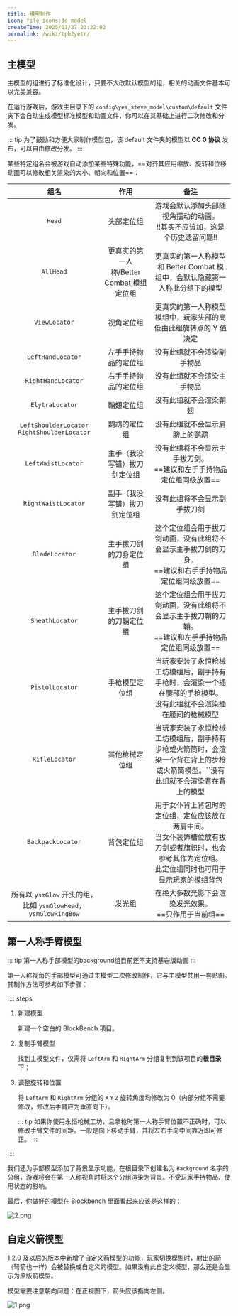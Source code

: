 ```yaml
---
title: 模型制作
icon: file-icons:3d-model
createTime: 2025/01/27 23:22:02
permalink: /wiki/tph2yetr/
---
```

## 主模型

主模型的组进行了标准化设计，只要不大改默认模型的组，相关的动画文件基本可以完美兼容。

在运行游戏后，游戏主目录下的 `config\yes_steve_model\custom\default` 文件夹下会自动生成模型标准模型和动画文件，你可以在其基础上进行二次修改和分发。

::: tip
为了鼓励和方便大家制作模型包，该 default 文件夹的模型以 **CC 0 协议** 发布，可以自由修改分发。
:::

某些特定组名会被游戏自动添加某些特殊功能，==对齐其应用缩放、旋转和位移动画可以修改相关渲染的大小、朝向和位置==：

|                                 组名                                 |                               作用                               |                                                                        备注                                                                        |
| :-------------------------------------------------------------------: | :--------------------------------------------------------------: | :------------------------------------------------------------------------------------------------------------------------------------------------: |
|                               `Head`                               |                            头部定位组                            |                                 游戏会默认添加头部随视角摆动的动画。<br> !!其实不应该加，这是个历史遗留问题!!                                 |
|                              `AllHead`                              |            更真实的第一人称/Better Combat 模组定位组            |                                   更真实的第一人称模型和 Better Combat 模组中，会默认隐藏第一人称此分组下的模型                                   |
|                            `ViewLocator`                            |                            视角定位组                            |                                         更真实的第一人称模型模组中，玩家头部的高低由此组旋转点的 Y 值决定                                         |
|                          `LeftHandLocator`                          |                       左手手持物品的定位组                       |                                                             没有此组就不会渲染副手物品                                                             |
|                         `RightHandLocator`                         |                       右手手持物品的定位组                       |                                                             没有此组就不会渲染主手物品                                                             |
|                           `ElytraLocator`                           |                            鞘翅定位组                            |                                                               没有此组就不会渲染鞘翅                                                               |
|           `LeftShoulderLocator` `RightShoulderLocator`           |                           鹦鹉的定位组                           |                                                           没有此组就不会显示肩膀上的鹦鹉                                                           |
|                         `LeftWaistLocator`                         |                   主手（我没写错）拔刀剑定位组                   |                                        没有此组将不会显示主手拔刀剑。<br> ==建议和左手手持物品定位组同级放置==                                        |
|                         `RightWaistLocator`                         |                   副手（我没写错）拔刀剑定位组                   |                                                            没有此组将不会显示副手拔刀剑                                                            |
|                           `BladeLocator`                           | 主手拔刀剑的刀身定位组 <Badge type="tip" text="2.3.0 新增"/> |                    这个定位组会用于拔刀剑动画，没有此组将不会显示主手拔刀剑的刀身。<br>==建议和右手手持物品定位组同级放置==                    |
|                           `SheathLocator`                           | 主手拔刀剑的刀鞘定位组 <Badge type="tip" text="2.3.0 新增"/> |                    这个定位组会用于拔刀剑动画，没有此组将不会显示主手拔刀鞘的刀鞘。<br>==建议和左手手持物品定位组同级放置==                    |
|                           `PistolLocator`                           |                          手枪模型定位组                          |                当玩家安装了永恒枪械工坊模组后，副手持有手枪时，会渲染一个插在腰部的手枪模型。<br> 没有此组就不会渲染插在腰间的枪械模型                |
|                           `RifleLocator`                           |                          其他枪械定位组                          |          当玩家安装了永恒枪械工坊模组后，副手持有步枪或火箭筒时，会渲染一个背在背上的步枪或火箭筒模型。``没有此组就不会渲染背在背上的模型          |
|                          `BackpackLocator`                          |       背包定位组 <Badge type="tip" text="2.4.0 新增"/>       | 用于女仆背上背包时的定位组，定位应该放在两肩中间。<br> 当女仆装饰槽位放有拔刀剑或者旗帜时，也会参考其作为定位组。<br> 此定位组同时也可用于显示玩家的模组背包 |
| 所有以 `ysmGlow` 开头的组，比如 `ysmGlowHead`，`ysmGlowRingBow` |                              发光组                              |                                                在绝大多数光影下会渲染发光效果。<br> ==只作用于当前组==                                                |

<ImageCard
image="https://s2.loli.net/2023/06/25/OQY3GPnWrHCBpzw.png"
title="添加光影后的发光效果"
href="/"
/>

## 第一人称手臂模型

::: tip
第一人称手部模型的background组目前还不支持基岩版动画
:::

第一人称视角的手部模型可通过主模型二次修改制作，它与主模型共用一套贴图。其制作方法可参考如下步骤：

:::: steps

1. 新建模型

   新建一个空白的 BlockBench 项目。
2. 复制手臂模型

   找到主模型文件，仅需将 `LeftArm` 和 `RightArm` 分组复制到该项目的**根目录**下；
3. 调整旋转和位置

   将 `LeftArm` 和 `RightArm` 分组的 `X` `Y` `Z` 旋转角度均修改为 0（内部分组不需要修改，修改后手臂应为垂直向下）。

   ::: tip
   如果你使用永恒枪械工坊，且拿枪时第一人称手臂位置不正确时，可以修改手臂文件的间距。一般是向下移动手臂，并将左右手向中间靠近即可修正。
   :::

::::

我们还为手部模型添加了背景显示功能，在根目录下创建名为 `Background` 名字的分组，游戏将会在第一人称视角时将这个分组渲染为背景。不受玩家手持物品、使用状态的影响。

最后，你做好的模型在 Blockbench 里面看起来应该是这样的：

![2.png](https://s2.loli.net/2023/02/11/yLC1siW2aFvStXE.png)

## 自定义箭模型

1.2.0 及以后的版本中新增了自定义箭模型的功能，玩家切换模型时，射出的箭（弩箭也一样）会被替换成自定义的模型。如果没有此自定义模型，那么还是会显示为原版箭模型。

模型需要注意朝向问题：在正视图下，箭头应该指向左侧。

![1.png](https://s2.loli.net/2025/01/28/5cCrIML7kpTRBW8.png)
